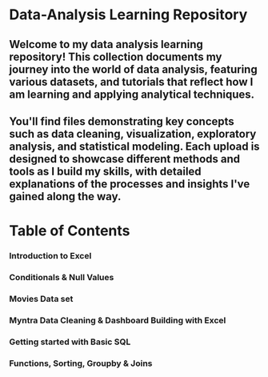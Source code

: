 # Data-Analysis Learning Repository
## Welcome to my data analysis learning repository! This collection documents my journey into the world of data analysis, featuring various datasets, and tutorials that reflect how I am learning and applying analytical techniques.

## You'll find files demonstrating key concepts such as data cleaning, visualization, exploratory analysis, and statistical modeling. Each upload is designed to showcase different methods and tools as I build my skills, with detailed explanations of the processes and insights I've gained along the way.

# Table of Contents
### Introduction to Excel
### Conditionals & Null Values
### Movies Data set
### Myntra Data Cleaning & Dashboard Building with Excel
### Getting started with Basic SQL
### Functions, Sorting, Groupby & Joins




